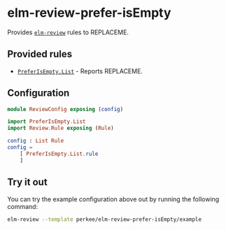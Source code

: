 # elm-review-prefer-isEmpty

Provides [`elm-review`](https://package.elm-lang.org/packages/jfmengels/elm-review/latest/) rules to REPLACEME.

## Provided rules

- [`PreferIsEmpty.List`](https://package.elm-lang.org/packages/perkee/elm-review-prefer-isEmpty/1.0.0/PreferIsEmpty-List) - Reports REPLACEME.

## Configuration

```elm
module ReviewConfig exposing (config)

import PreferIsEmpty.List
import Review.Rule exposing (Rule)

config : List Rule
config =
    [ PreferIsEmpty.List.rule
    ]
```

## Try it out

You can try the example configuration above out by running the following command:

```bash
elm-review --template perkee/elm-review-prefer-isEmpty/example
```
